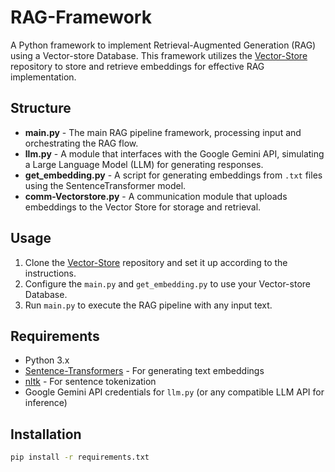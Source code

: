 # RAG-Framework

A Python framework to implement Retrieval-Augmented Generation (RAG) using a Vector-store Database. This framework utilizes the [Vector-Store](https://github.com/Abhigyan126/Vector-Store) repository to store and retrieve embeddings for effective RAG implementation.

## Structure

- **main.py** - The main RAG pipeline framework, processing input and orchestrating the RAG flow.
- **llm.py** - A module that interfaces with the Google Gemini API, simulating a Large Language Model (LLM) for generating responses.
- **get_embedding.py** - A script for generating embeddings from `.txt` files using the SentenceTransformer model.
- **comm-Vectorstore.py** - A communication module that uploads embeddings to the Vector Store for storage and retrieval.

## Usage

1. Clone the [Vector-Store](https://github.com/Abhigyan126/Vector-Store) repository and set it up according to the instructions.
2. Configure the `main.py` and `get_embedding.py` to use your Vector-store Database.
3. Run `main.py` to execute the RAG pipeline with any input text.

## Requirements

- Python 3.x
- [Sentence-Transformers](https://www.sbert.net/) - For generating text embeddings
- [nltk](https://www.nltk.org/) - For sentence tokenization
- Google Gemini API credentials for `llm.py` (or any compatible LLM API for inference)

## Installation

```bash
pip install -r requirements.txt
```
